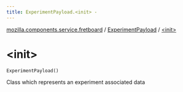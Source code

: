 ```yaml
---
title: ExperimentPayload.<init> - 
---
```


[mozilla.components.service.fretboard](../index.html) / [ExperimentPayload](index.html) / [&lt;init&gt;](./-init-.html)

# &lt;init&gt;

`ExperimentPayload()`

Class which represents an experiment associated data

